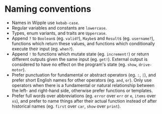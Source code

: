 # Naming conventions

-   Names in Wipple use `kebab-case`.
-   Regular variables and constants are `lowercase`.
-   Types, enum variants, and traits are `Uppercase`.
-   Append `?` to `Boolean`s (eg. `valid?`), `Maybe`s and `Result`s (eg. `username?`), functions which return these values, and functions which conditionally execute their input (eg. `when?`).
-   Append `!` to functions which mutate state (eg. `increment!`) or return different outputs given the same input (eg. `get!`). External output is considered to have no effect on the program's state (eg. `show`, `drive-motor`).
-   Prefer punctuation for fundamental or abstract operators (eg. `:`, `|`), and prefer short English names for other operators (eg. `and`, `or`). Only use operators when there is a fundamental or natural relationship between the left- and right-hand side, otherwise prefer functions or templates.
-   Prefer full words over abbreviations (eg. `error` over `err` or `e`, `items` over `xs`), and prefer to name things after their actual function instead of after historical names (eg. `first` over `car`, `show` over `print`).
